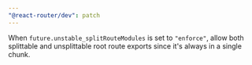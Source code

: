 ```yaml
---
"@react-router/dev": patch
---
```


When `future.unstable_splitRouteModules` is set to `"enforce"`, allow both splittable and unsplittable root route exports since it's always in a single chunk.
